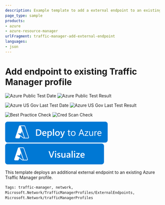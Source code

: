 ```yaml
---
description: Example template to add a external endpoint to an existing Azure Traffic Manager profile
page_type: sample
products:
- azure
- azure-resource-manager
urlFragment: traffic-manager-add-external-endpoint
languages:
- json
---
```

# Add endpoint to existing Traffic Manager profile

![Azure Public Test Date](https://azurequickstartsservice.blob.core.windows.net/badges/quickstarts/microsoft.network/traffic-manager-add-external-endpoint/PublicLastTestDate.svg)
![Azure Public Test Result](https://azurequickstartsservice.blob.core.windows.net/badges/quickstarts/microsoft.network/traffic-manager-add-external-endpoint/PublicDeployment.svg)

![Azure US Gov Last Test Date](https://azurequickstartsservice.blob.core.windows.net/badges/quickstarts/microsoft.network/traffic-manager-add-external-endpoint/FairfaxLastTestDate.svg)
![Azure US Gov Last Test Result](https://azurequickstartsservice.blob.core.windows.net/badges/quickstarts/microsoft.network/traffic-manager-add-external-endpoint/FairfaxDeployment.svg)

![Best Practice Check](https://azurequickstartsservice.blob.core.windows.net/badges/quickstarts/microsoft.network/traffic-manager-add-external-endpoint/BestPracticeResult.svg)
![Cred Scan Check](https://azurequickstartsservice.blob.core.windows.net/badges/quickstarts/microsoft.network/traffic-manager-add-external-endpoint/CredScanResult.svg)

[![Deploy To Azure](https://raw.githubusercontent.com/Azure/azure-quickstart-templates/master/1-CONTRIBUTION-GUIDE/images/deploytoazure.svg?sanitize=true)](https://portal.azure.com/#create/Microsoft.Template/uri/https%3A%2F%2Fraw.githubusercontent.com%2FAzure%2Fazure-quickstart-templates%2Fmaster%2Fquickstarts%2Fmicrosoft.network%2Ftraffic-manager-add-external-endpoint%2Fazuredeploy.json)
[![Visualize](https://raw.githubusercontent.com/Azure/azure-quickstart-templates/master/1-CONTRIBUTION-GUIDE/images/visualizebutton.svg?sanitize=true)](http://armviz.io/#/?load=https%3A%2F%2Fraw.githubusercontent.com%2FAzure%2Fazure-quickstart-templates%2Fmaster%2Fquickstarts%2Fmicrosoft.network%2Ftraffic-manager-add-external-endpoint%2Fazuredeploy.json)

This template deploys an additional external endpoint to an existing Azure Traffic Manager profile.

`Tags: traffic-manager, network, Microsoft.Network/TrafficManagerProfiles/ExternalEndpoints, Microsoft.Network/trafficManagerProfiles`
